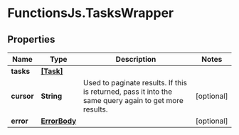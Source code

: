 # FunctionsJs.TasksWrapper

## Properties
Name | Type | Description | Notes
------------ | ------------- | ------------- | -------------
**tasks** | [**[Task]**](Task.md) |  | 
**cursor** | **String** | Used to paginate results. If this is returned, pass it into the same query again to get more results. | [optional] 
**error** | [**ErrorBody**](ErrorBody.md) |  | [optional] 


